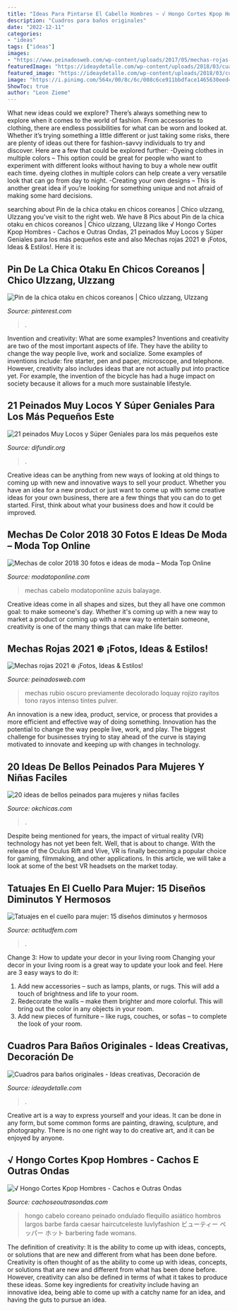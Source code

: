 ```yaml
---
title: "Ideas Para Pintarse El Cabello Hombres ~ √ Hongo Cortes Kpop Hombres"
description: "Cuadros para baños originales"
date: "2022-12-11"
categories:
- "ideas"
tags: ["ideas"]
images:
- "https://www.peinadosweb.com/wp-content/uploads/2017/05/mechas-rojas-finas.jpg"
featuredImage: "https://ideaydetalle.com/wp-content/uploads/2018/03/cuadros-para-banos-originales-5.jpg"
featured_image: "https://ideaydetalle.com/wp-content/uploads/2018/03/cuadros-para-banos-originales-5.jpg"
image: "https://i.pinimg.com/564x/00/8c/6c/008c6ce911bbdface1465630eed4e324.jpg"
ShowToc: true
author: "Leon Zieme"
---
```



What new ideas could we explore?
There’s always something new to explore when it comes to the world of fashion. From accessories to clothing, there are endless possibilities for what can be worn and looked at. Whether it’s trying something a little different or just taking some risks, there are plenty of ideas out there for fashion-savvy individuals to try and discover. Here are a few that could be explored further: 
-Dyeing clothes in multiple colors – This option could be great for people who want to experiment with different looks without having to buy a whole new outfit each time. dyeing clothes in multiple colors can help create a very versatile look that can go from day to night. 
-Creating your own designs – This is another great idea if you’re looking for something unique and not afraid of making some hard decisions.

	

		
searching about Pin de la chica otaku en chicos coreanos | Chico ulzzang, Ulzzang you've visit to the right web. We have 8 Pics about Pin de la chica otaku en chicos coreanos | Chico ulzzang, Ulzzang like √ Hongo Cortes Kpop Hombres - Cachos e Outras Ondas, 21 peinados Muy Locos y Súper Geniales para los más pequeños este and also Mechas rojas 2021 ⊛ ¡Fotos, Ideas &amp; Estilos!. Here it is:
		
    
## Pin De La Chica Otaku En Chicos Coreanos | Chico Ulzzang, Ulzzang

<img loading=lazy src="https://i.pinimg.com/736x/34/fa/5f/34fa5f513eecfa39e265e599ea66fb34.jpg" onerror="this.onerror=null;this.src='https://tse1.mm.bing.net/th?id=OIP.JLOleRo2Z2PpS2o4cG8mDQHaHT&amp;pid=15.1';" alt="Pin de la chica otaku en chicos coreanos | Chico ulzzang, Ulzzang">

_Source: pinterest.com_

>. 

	

Invention and creativity: What are some examples?
Inventions and creativity are two of the most important aspects of life. They have the ability to change the way people live, work and socialize. Some examples of inventions include: fire starter, pen and paper, microscope, and telephone. However, creativity also includes ideas that are not actually put into practice yet. For example, the invention of the bicycle has had a huge impact on society because it allows for a much more sustainable lifestyle.

    
## 21 Peinados Muy Locos Y Súper Geniales Para Los Más Pequeños Este

<img loading=lazy src="https://difundir.org/wp-content/uploads/2014/10/ideas19.jpg" onerror="this.onerror=null;this.src='https://tse4.mm.bing.net/th?id=OIP.AgGeeNHpB90i2bT4OZ7O6AHaFf&amp;pid=15.1';" alt="21 peinados Muy Locos y Súper Geniales para los más pequeños este">

_Source: difundir.org_

>. 

	

Creative ideas can be anything from new ways of looking at old things to coming up with new and innovative ways to sell your product. Whether you have an idea for a new product or just want to come up with some creative ideas for your own business, there are a few things that you can do to get started. First, think about what your business does and how it could be improved.

    
## Mechas De Color 2018 30 Fotos E Ideas De Moda – Moda Top Online

<img loading=lazy src="https://modatoponline.com/wp-content/uploads/2013/10/001.jpg" onerror="this.onerror=null;this.src='https://tse1.mm.bing.net/th?id=OIP.9sZRINfv3gVF53j0QakzfwHaJ4&amp;pid=15.1';" alt="Mechas de color 2018 30 fotos e ideas de moda – Moda Top Online">

_Source: modatoponline.com_

>mechas cabelo modatoponline azuis balayage. 

	

Creative ideas come in all shapes and sizes, but they all have one common goal: to make someone's day. Whether it's coming up with a new way to market a product or coming up with a new way to entertain someone, creativity is one of the many things that can make life better.

    
## Mechas Rojas 2021 ⊛ ¡Fotos, Ideas &amp; Estilos!

<img loading=lazy src="https://www.peinadosweb.com/wp-content/uploads/2017/05/mechas-rojas-finas.jpg" onerror="this.onerror=null;this.src='https://tse1.mm.bing.net/th?id=OIP.A8jOikx-pghSco0_R3kVTwHaJ3&amp;pid=15.1';" alt="Mechas rojas 2021 ⊛ ¡Fotos, Ideas &amp; Estilos!">

_Source: peinadosweb.com_

>mechas rubio oscuro previamente decolorado loquay rojizo rayitos tono rayos intenso tintes pulver. 

	

An innovation is a new idea, product, service, or process that provides a more efficient and effective way of doing something. Innovation has the potential to change the way people live, work, and play. The biggest challenge for businesses trying to stay ahead of the curve is staying motivated to innovate and keeping up with changes in technology.

    
## 20 Ideas De Bellos Peinados Para Mujeres Y Niñas Faciles

<img loading=lazy src="http://www.okchicas.com/wp-content/uploads/2016/02/20-ideas-de-peinados-recogidos-5.jpg" onerror="this.onerror=null;this.src='https://tse1.mm.bing.net/th?id=OIP.zJyL2B_zZzHBWaUSwI3YXQHaHC&amp;pid=15.1';" alt="20 ideas de bellos peinados para mujeres y niñas faciles">

_Source: okchicas.com_

>. 

	

Despite being mentioned for years, the impact of virtual reality (VR) technology has not yet been felt. Well, that is about to change. With the release of the Oculus Rift and Vive, VR is finally becoming a popular choice for gaming, filmmaking, and other applications. In this article, we will take a look at some of the best VR headsets on the market today.

    
## Tatuajes En El Cuello Para Mujer: 15 Diseños Diminutos Y Hermosos

<img loading=lazy src="https://cdn2.actitudfem.com/media/files/styles/large/public/images/2019/08/tatuajes-en-el-cuello-para-mujer-2.jpg" onerror="this.onerror=null;this.src='https://tse1.mm.bing.net/th?id=OIP.ILCGQhrjZWGIiZmZaZUR5wHaFk&amp;pid=15.1';" alt="Tatuajes en el cuello para mujer: 15 diseños diminutos y hermosos">

_Source: actitudfem.com_

>. 

	

Change 3: How to update your decor in your living room
Changing your decor in your living room is a great way to update your look and feel. Here are 3 easy ways to do it: 
1. Add new accessories – such as lamps, plants, or rugs. This will add a touch of brightness and life to your room. 
2. Redecorate the walls – make them brighter and more colorful. This will bring out the color in any objects in your room. 
3. Add new pieces of furniture – like rugs, couches, or sofas – to complete the look of your room.

    
## Cuadros Para Baños Originales - Ideas Creativas, Decoración De

<img loading=lazy src="https://ideaydetalle.com/wp-content/uploads/2018/03/cuadros-para-banos-originales-5.jpg" onerror="this.onerror=null;this.src='https://tse1.mm.bing.net/th?id=OIP.9YgkQhy8cJBJUt1shcxPxAHaLH&amp;pid=15.1';" alt="Cuadros para baños originales - Ideas creativas, Decoración de">

_Source: ideaydetalle.com_

>. 

	

Creative art is a way to express yourself and your ideas. It can be done in any form, but some common forms are painting, drawing, sculpture, and photography. There is no one right way to do creative art, and it can be enjoyed by anyone.

    
## √ Hongo Cortes Kpop Hombres - Cachos E Outras Ondas

<img loading=lazy src="https://i.pinimg.com/564x/00/8c/6c/008c6ce911bbdface1465630eed4e324.jpg" onerror="this.onerror=null;this.src='https://tse3.mm.bing.net/th?id=OIP.06Ru-azcGSixqxIEkEJvWQHaJz&amp;pid=15.1';" alt="√ Hongo Cortes Kpop Hombres - Cachos e Outras Ondas">

_Source: cachoseoutrasondas.com_

>hongo cabelo coreano peinado ondulado flequillo asiático hombros largos barbe farda caesar haircutceleste luvlyfashion ビューティー ペッパー ホット barbering fade womans. 

	

The definition of creativity: It is the ability to come up with ideas, concepts, or solutions that are new and different from what has been done before.
Creativity is often thought of as the ability to come up with ideas, concepts, or solutions that are new and different from what has been done before. However, creativity can also be defined in terms of what it takes to produce these ideas. Some key ingredients for creativity include having an innovative idea, being able to come up with a catchy name for an idea, and having the guts to pursue an idea.

